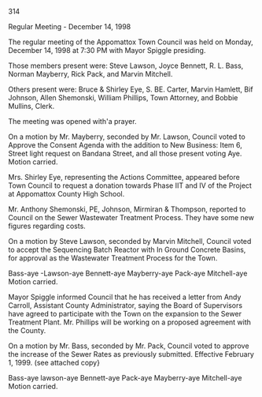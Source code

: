 314

Regular Meeting - December 14, 1998

The regular meeting of the Appomattox Town Council was held on
Monday, December 14, 1998 at 7:30 PM with Mayor Spiggle presiding.

Those members present were: Steve Lawson, Joyce Bennett, R. L. Bass,
Norman Mayberry, Rick Pack, and Marvin Mitchell.

Others present were: Bruce & Shirley Eye, S. BE. Carter, Marvin Hamlett,
Bif Johnson, Allen Shemonski, William Phillips, Town Attorney, and
Bobbie Mullins, Clerk.

The meeting was opened with'a prayer.

On a motion by Mr. Mayberry, seconded by Mr. Lawson, Council voted to
Approve the Consent Agenda with the addition to New Business: Item 6,
Street light request on Bandana Street, and all those present voting
Aye. Motion carried.

Mrs. Shirley Eye, representing the Actions Committee, appeared before
Town Council to request a donation towards Phase IIT and IV of the
Project at Appomattox County High School.

Mr. Anthony Shemonski, PE, Johnson, Mirmiran & Thompson, reported to
Council on the Sewer Wastewater Treatment Process. They have some new
figures regarding costs.

On a motion by Steve Lawson, seconded by Marvin Mitchell, Council voted
to accept the Sequencing Batch Reactor with In Ground Concrete Basins,
for approval as the Wastewater Treatment Process for the Town.

Bass-aye -Lawson-aye Bennett-aye Mayberry-aye Pack-aye Mitchell-aye
Motion carried.

Mayor Spiggle informed Council that he has received a letter from Andy
Carroll, Assistant County Administrator, saying the Board of
Supervisors have agreed to participate with the Town on the expansion
to the Sewer Treatment Plant. Mr. Phillips will be working on a
proposed agreement with the County.

On a motion by Mr. Bass, seconded by Mr. Pack, Council voted to approve
the increase of the Sewer Rates as previously submitted. Effective
February 1, 1999. (see attached copy}

Bass-aye lawson-aye Bennett-aye Pack-aye Mayberry-aye Mitchell-aye
Motion carried.

